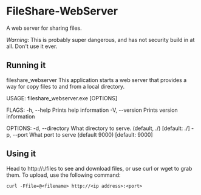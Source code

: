 # FileShare-WebServer
A web server for sharing files.

*Warning*: This is probably super dangerous, and has not security build in at all. Don't use it ever.

## Running it

fileshare_webserver
This application starts a web server that provides a way for copy files to and from a local directory.

USAGE:
    fileshare_webserver.exe [OPTIONS]

FLAGS:
    -h, --help       Prints help information
    -V, --version    Prints version information

OPTIONS:
    -d, --directory <directory>    What directory to serve. (default, ./) [default: ./]
    -p, --port <port>              What port to serve (default 9000) [default: 9000]

## Using it

Head to http://<ip address>:<given port>/files to see and download files, or use curl or wget to grab them. To upload, use the following command:

```
curl -Ffile=@<filename> http://<ip address>:<port>
```